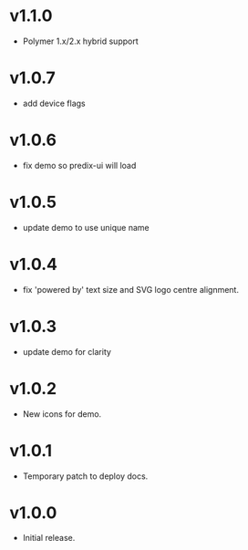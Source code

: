 v1.1.0
==================
* Polymer 1.x/2.x hybrid support

v1.0.7
==================
* add device flags

v1.0.6
==================
* fix demo so predix-ui will load

v1.0.5
==================
* update demo to use unique name

v1.0.4
==================
* fix 'powered by' text size and SVG logo centre alignment.

v1.0.3
==================
* update demo for clarity

v1.0.2
==================
* New icons for demo.

v1.0.1
==================
* Temporary patch to deploy docs.

v1.0.0
==================
* Initial release.
